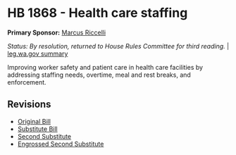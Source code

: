 # HB 1868 - Health care staffing
**Primary Sponsor:** [Marcus Riccelli](/person/leg/marcus.riccelli.md)

*Status: By resolution, returned to House Rules Committee for third reading.* | [leg.wa.gov summary](https://app.leg.wa.gov/billsummary?BillNumber=1868&Year=2021)

Improving worker safety and patient care in health care facilities by addressing staffing needs, overtime, meal and rest breaks, and enforcement.

## Revisions
* [Original Bill](1/)
* [Substitute Bill](S/)
* [Second Substitute](S2/)
* [Engrossed Second Substitute](S2.E/)